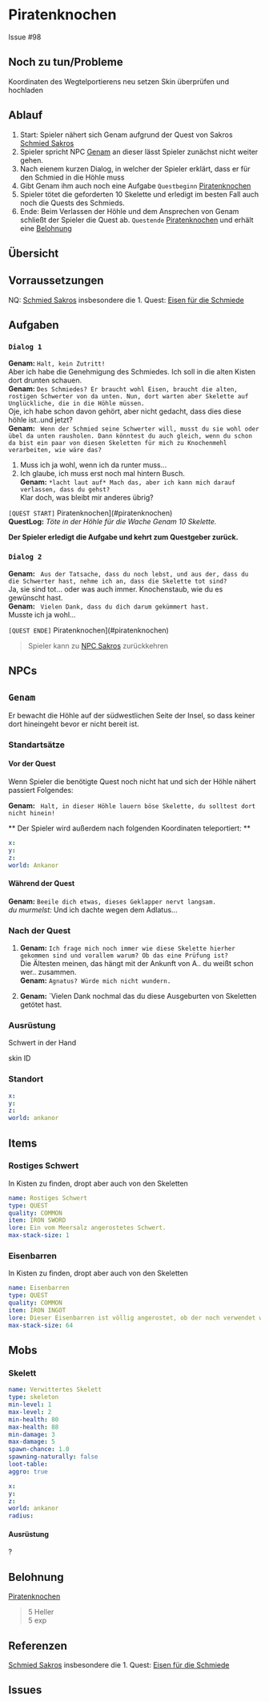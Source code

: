 # Piratenknochen <!-- omit in toc -->
Issue #98

## Noch zu tun/Probleme

Koordinaten des Wegtelportierens neu setzen
Skin überprüfen und hochladen

## Ablauf

1. Start: Spieler nähert sich Genam aufgrund der Quest von Sakros [Schmied Sakros](../schmied-sakros/README.md)
2. Spieler spricht NPC [Genam](#Genam) an dieser lässt Spieler zunächst nicht weiter gehen.
3. Nach eienem kurzen Dialog, in welcher der Spieler erklärt, dass er für den Schmied in die Höhle muss
4. Gibt Genam ihm auch noch eine Aufgabe `Questbeginn` [Piratenknochen](#piratenknochen)
5. Spieler tötet die geforderten 10 Skelette und erledigt im besten Fall auch noch die Quests des Schmieds.
6. Ende: Beim Verlassen der Höhle und dem Ansprechen von Genam schließt der Spieler die Quest ab. `Questende` [Piratenknochen](#piratenknochen) und erhält eine [Belohnung](#Belohnung)
 
## Übersicht

## Vorraussetzungen

NQ: [Schmied Sakros](../schmied-sakros/README.md)
insbesondere die 1. Quest: [Eisen für die Schmiede](../eisen-fuer-die-schmiede/README.md)

## Aufgaben

### `Dialog 1`

**Genam:** `Halt, kein Zutritt!`   
Aber ich habe die Genehmigung des Schmiedes. Ich soll in die alten Kisten dort drunten schauen.   
**Genam:** `Des Schmiedes? Er braucht wohl Eisen, braucht die alten, rostigen Schwerter von da unten. Nun, dort warten aber Skelette auf Unglückliche, die in die Höhle müssen.`   
Oje, ich habe schon davon gehört, aber nicht gedacht, dass dies diese höhle ist..und jetzt?   
**Genam:** ` Wenn der Schmied seine Schwerter will, musst du sie wohl oder übel da unten rausholen. Dann könntest du auch gleich, wenn du schon da bist ein paar von diesen Skeletten für mich zu Knochenmehl verarbeiten, wie wäre das?`   

1. Muss ich ja wohl, wenn ich da runter muss...
2. Ich glaube, ich muss erst noch mal hintern Busch.   
   **Genam:** `*lacht laut auf* Mach das, aber ich kann mich darauf verlassen, dass du gehst?`   
   Klar doch, was bleibt mir anderes übrig?

`[QUEST START]` Piratenknochen](#piratenknochen)   
**QuestLog:** *Töte in der Höhle für die Wache Genam 10 Skelette.*

**Der Spieler erledigt die Aufgabe und kehrt zum Questgeber zurück.**

### `Dialog 2`

**Genam:** ` Aus der Tatsache, dass du noch lebst, und aus der, dass du die Schwerter hast, nehme ich an, dass die Skelette tot sind?`   
Ja, sie sind tot… oder was auch immer. Knochenstaub, wie du es gewünscht hast.   
**Genam:** ` Vielen Dank, dass du dich darum gekümmert hast.`   
Musste ich ja wohl…

`[QUEST ENDE]` Piratenknochen](#piratenknochen)

> Spieler kann zu [NPC Sakros](../schmied-sakros/README.md) zurückkehren

   
  



## NPCs

## `Genam`

Er bewacht die Höhle auf der südwestlichen Seite der Insel, so dass keiner dort hineingeht bevor er nicht bereit ist.


### Standartsätze  
#### Vor der Quest
Wenn Spieler die benötigte Quest noch nicht hat und sich der Höhle nähert passiert Folgendes:

**Genam:** ` Halt, in dieser Höhle lauern böse Skelette, du solltest dort nicht hinein!`

** Der Spieler wird außerdem nach folgenden Koordinaten teleportiert: **

```yml
x: 
y: 
z: 
world: Ankanor
``` 

#### Während der Quest

**Genam:** `Beeile dich etwas, dieses Geklapper nervt langsam.`   
*du murmelst:*  Und ich dachte wegen dem Adlatus...

### Nach der Quest

1. **Genam:** `Ich frage mich noch immer wie diese Skelette hierher gekommen sind und vorallem warum? Ob das eine Prüfung ist?`   
   Die Ältesten meinen, das hängt mit der Ankunft von A.. du weißt schon wer.. zusammen.   
   **Genam:** `Agnatus? Würde mich nicht wundern.`   

2.  **Genam:** `Vielen Dank nochmal das du diese Ausgeburten von Skeletten getötet hast.

### Ausrüstung

Schwert in der Hand

skin ID
### Standort

```yml
x: 
y: 
z: 
world: ankanor
```

## Items

### Rostiges Schwert

In Kisten zu finden, dropt aber auch von den Skeletten

```yml
name: Rostiges Schwert
type: QUEST
quality: COMMON
item: IRON SWORD
lore: Ein vom Meersalz angerostetes Schwert.
max-stack-size: 1
```

### Eisenbarren

In Kisten zu finden, dropt aber auch von den Skeletten

```yml
name: Eisenbarren
type: QUEST
quality: COMMON
item: IRON INGOT
lore: Dieser Eisenbarren ist völlig angerostet, ob der noch verwendet werden kann ist fraglich.
max-stack-size: 64
```


## Mobs
### Skelett

```yml
name: Verwittertes Skelett
type: skeleton
min-level: 1
max-level: 2
min-health: 80
max-health: 88
min-damage: 3
max-damage: 5
spawn-chance: 1.0
spawning-naturally: false
loot-table: 
aggro: true
```

```yml
x: 
y: 
z:
world: ankanor
radius: 
```
#### Ausrüstung
?



## Belohnung

[Piratenknochen](#piratenknochen)
> 5 Heller  
> 5 exp


## Referenzen

[Schmied Sakros](../schmied-sakros/README.md)
insbesondere die 1. Quest: [Eisen für die Schmiede](../eisen-fuer-die-schmiede/README.md)

## Issues


